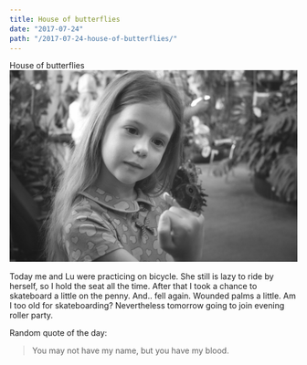 ```yaml
---
title: House of butterflies
date: "2017-07-24"
path: "/2017-07-24-house-of-butterflies/"
---
```


House of butterflies
![House of butterflies](./3607p.jpg)

Today me and Lu were practicing on bicycle. She still is lazy to
ride by herself, so I hold the seat all the time. After that I took a chance to skateboard a little
on the penny. And.. fell again. Wounded palms a little. Am I too old for skateboarding?
Nevertheless tomorrow going to join evening roller party.

Random quote of the day:
> You may not have my name, but you have my blood.